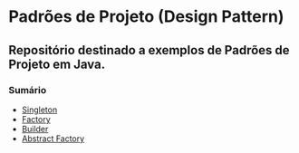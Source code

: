 # Padrões de Projeto (Design Pattern)
## Repositório destinado a exemplos de Padrões de Projeto em Java.
### Sumário
- [Singleton](https://github.com/Crissky/Padroes-de-Projeto/tree/master/Singleton)
- [Factory](https://github.com/Crissky/Padroes-de-Projeto/tree/master/Factory%20Method)
- [Builder](https://github.com/Crissky/Padroes-de-Projeto/tree/master/Builder)
- [Abstract Factory](https://github.com/Crissky/Padroes-de-Projeto/tree/master/Abstract%20Factory)
